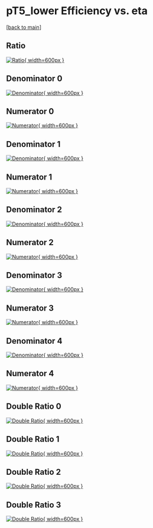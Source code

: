 # pT5_lower Efficiency vs. eta

[[back to main](./)]



## Ratio

[![Ratio](../mtv/var/pT5_lower_vtr_11_0_eff_eta.png){ width=600px }](../mtv/var/pT5_lower_vtr_11_0_eff_eta.pdf)

## Denominator 0

[![Denominator](../mtv/den/pT5_lower_vtr_11_0_eff_eta_den0.png){ width=600px }](../mtv/den/pT5_lower_vtr_11_0_eff_eta_den0.pdf)

## Numerator 0

[![Numerator](../mtv/num/pT5_lower_vtr_11_0_eff_eta_num0.png){ width=600px }](../mtv/num/pT5_lower_vtr_11_0_eff_eta_num0.pdf)

## Denominator 1

[![Denominator](../mtv/den/pT5_lower_vtr_11_0_eff_eta_den1.png){ width=600px }](../mtv/den/pT5_lower_vtr_11_0_eff_eta_den1.pdf)

## Numerator 1

[![Numerator](../mtv/num/pT5_lower_vtr_11_0_eff_eta_num1.png){ width=600px }](../mtv/num/pT5_lower_vtr_11_0_eff_eta_num1.pdf)

## Denominator 2

[![Denominator](../mtv/den/pT5_lower_vtr_11_0_eff_eta_den2.png){ width=600px }](../mtv/den/pT5_lower_vtr_11_0_eff_eta_den2.pdf)

## Numerator 2

[![Numerator](../mtv/num/pT5_lower_vtr_11_0_eff_eta_num2.png){ width=600px }](../mtv/num/pT5_lower_vtr_11_0_eff_eta_num2.pdf)

## Denominator 3

[![Denominator](../mtv/den/pT5_lower_vtr_11_0_eff_eta_den3.png){ width=600px }](../mtv/den/pT5_lower_vtr_11_0_eff_eta_den3.pdf)

## Numerator 3

[![Numerator](../mtv/num/pT5_lower_vtr_11_0_eff_eta_num3.png){ width=600px }](../mtv/num/pT5_lower_vtr_11_0_eff_eta_num3.pdf)

## Denominator 4

[![Denominator](../mtv/den/pT5_lower_vtr_11_0_eff_eta_den4.png){ width=600px }](../mtv/den/pT5_lower_vtr_11_0_eff_eta_den4.pdf)

## Numerator 4

[![Numerator](../mtv/num/pT5_lower_vtr_11_0_eff_eta_num4.png){ width=600px }](../mtv/num/pT5_lower_vtr_11_0_eff_eta_num4.pdf)

## Double Ratio 0

[![Double Ratio](../mtv/ratio/pT5_lower_vtr_11_0_eff_eta_ratio0.png){ width=600px }](../mtv/ratio/pT5_lower_vtr_11_0_eff_eta_ratio0.pdf)

## Double Ratio 1

[![Double Ratio](../mtv/ratio/pT5_lower_vtr_11_0_eff_eta_ratio1.png){ width=600px }](../mtv/ratio/pT5_lower_vtr_11_0_eff_eta_ratio1.pdf)

## Double Ratio 2

[![Double Ratio](../mtv/ratio/pT5_lower_vtr_11_0_eff_eta_ratio2.png){ width=600px }](../mtv/ratio/pT5_lower_vtr_11_0_eff_eta_ratio2.pdf)

## Double Ratio 3

[![Double Ratio](../mtv/ratio/pT5_lower_vtr_11_0_eff_eta_ratio3.png){ width=600px }](../mtv/ratio/pT5_lower_vtr_11_0_eff_eta_ratio3.pdf)

